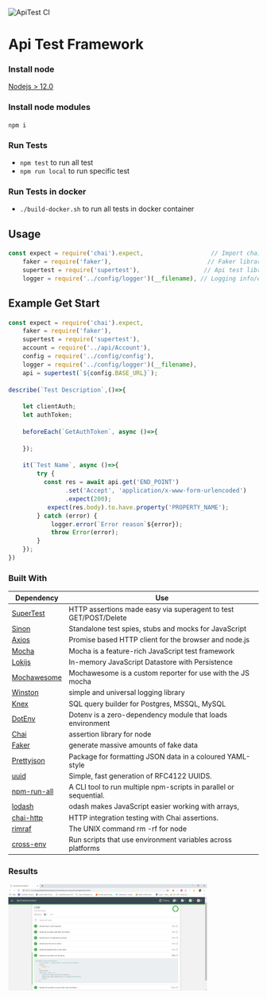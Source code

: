![ApiTest CI](https://github.com/dipjyotimetia/ApiTestAutomation/workflows/ApiTest%20CI/badge.svg?branch=master)  

# Api Test Framework

### Install node  
[Nodejs > 12.0](https://nodejs.org/en/)

### Install node modules  
``npm i``

### Run Tests  
* ``npm test`` to run all test  
* ``npm run local`` to run specific test

### Run Tests in docker
* ``./build-docker.sh`` to run all tests in docker container

## Usage  
```javascript
const expect = require('chai').expect,                   // Import chai for assertions
    faker = require('faker'),                           // Faker library to generate fake data
    supertest = require('supertest'),                  // Api test library
    logger = require('../config/logger')(__filename), // Logging info/errors
```
## Example Get Start
```javascript
const expect = require('chai').expect,
    faker = require('faker'),
    supertest = require('supertest'),
    account = require('../api/Account'),
    config = require('../config/config'),
    logger = require('../config/logger')(__filename),
    api = supertest(`${config.BASE_URL}`);

describe(`Test Description`,()=>{

    let clientAuth;
    let authToken;

    beforeEach(`GetAuthToken`, async ()=>{
         
    });

    it(`Test Name`, async ()=>{
        try {
          const res = await api.get('END_POINT')
                .set('Accept', 'application/x-www-form-urlencoded')
                .expect(200);
           expect(res.body).to.have.property('PROPERTY_NAME');     
        } catch (error) {
            logger.error(`Error reason`${error});
            throw Error(error);
        }
    });
})

```
### Built With  

| **Dependency**                                                                    | **Use**                                                          |
| --------------------------------------------------------------------------------- | ---------------------------------------------------------------- |
| [SuperTest](https://github.com/visionmedia/supertest/blob/master/README.md)       | HTTP assertions made easy via superagent to test GET/POST/Delete |
| [Sinon](https://sinonjs.org/)                                                     | Standalone test spies, stubs and mocks for JavaScript            |
| [Axios](https://github.com/axios/axios/blob/master/README.md)                     | Promise based HTTP client for the browser and node.js            |
| [Mocha](https://mochajs.org/)                                                     | Mocha is a feature-rich JavaScript test framework                |
| [Lokijs](http://lokijs.org/)                                                      | In-memory JavaScript Datastore with Persistence                  |
| [Mochawesome](https://github.com/adamgruber/mochawesome/blob/master/README.md)    | Mochawesome is a custom reporter for use with the JS mocha       |
| [Winston](https://github.com/winstonjs/winston/blob/master/README.md)             | simple and universal logging library                             |
| [Knex](https://knexjs.org/)                                                       | SQL query builder for Postgres, MSSQL, MySQL                     |
| [DotEnv](https://www.npmjs.com/package/dotenv)                                    | Dotenv is a zero-dependency module that loads environment        |
| [Chai](https://www.chaijs.com/)                                                   | assertion library for node                                       |
| [Faker](https://www.npmjs.com/package/faker)                                      | generate massive amounts of fake data                            |
| [Prettyjson](http://rafeca.com/prettyjson/)                                       | Package for formatting JSON data in a coloured YAML-style        |
| [uuid](https://github.com/kelektiv/node-uuid#readme)                              | Simple, fast generation of RFC4122 UUIDS.                        |
| [npm-run-all](https://github.com/mysticatea/npm-run-all)                          | A CLI tool to run multiple npm-scripts in parallel or sequential.|
| [lodash](https://lodash.com/)                                                     | odash makes JavaScript easier working with arrays,               |
| [chai-http](https://github.com/chaijs/chai-http#readme)                           | HTTP integration testing with Chai assertions.                   |
| [rimraf](https://github.com/isaacs/rimraf#readme)                                 | The UNIX command rm -rf for node                                 |
| [cross-env](https://github.com/kentcdodds/cross-env#readme)                       | Run scripts that use environment variables across platforms      |

### Results  
<img src="https://github.com/dipjyotimetia/screenshots/blob/master/api/result.png" width="400">
